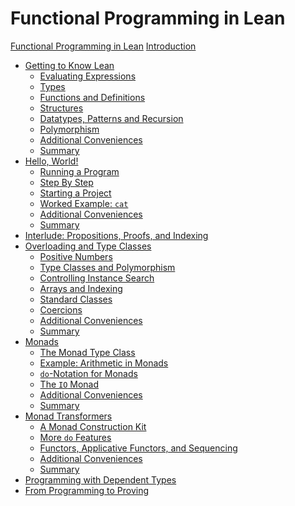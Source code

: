 # Functional Programming in Lean

[Functional Programming in Lean](./title.md)
[Introduction](./introduction.md)

- [Getting to Know Lean](./getting-to-know.md)
  - [Evaluating Expressions](./getting-to-know/evaluating.md)
  - [Types](./getting-to-know/types.md)
  - [Functions and Definitions](./getting-to-know/functions-and-definitions.md)
  - [Structures](./getting-to-know/structures.md)
  - [Datatypes, Patterns and Recursion](./getting-to-know/datatypes-and-patterns.md)
  - [Polymorphism](./getting-to-know/polymorphism.md)
  - [Additional Conveniences](./getting-to-know/conveniences.md)
  - [Summary](./getting-to-know/summary.md)
- [Hello, World!](./hello-world.md)
  - [Running a Program](./hello-world/running-a-program.md)
  - [Step By Step](./hello-world/step-by-step.md)
  - [Starting a Project](./hello-world/starting-a-project.md)
  - [Worked Example: `cat`](./hello-world/cat.md)
  - [Additional Conveniences](./hello-world/conveniences.md)
  - [Summary](./hello-world/summary.md)
- [Interlude: Propositions, Proofs, and Indexing](props-proofs-indexing.md)
- [Overloading and Type Classes](type-classes.md)
  - [Positive Numbers](type-classes/pos.md)
  - [Type Classes and Polymorphism](type-classes/polymorphism.md)
  - [Controlling Instance Search](type-classes/out-params.md)
  - [Arrays and Indexing](type-classes/indexing.md)
  - [Standard Classes](type-classes/standard-classes.md)
  - [Coercions](type-classes/coercion.md)
  - [Additional Conveniences](type-classes/conveniences.md)
  - [Summary](type-classes/summary.md)
- [Monads](./monads.md)
  - [The Monad Type Class](./monads/class.md)
  - [Example: Arithmetic in Monads](./monads/arithmetic.md)
  - [`do`-Notation for Monads](./monads/do.md)
  - [The `IO` Monad](./monads/io.md)
  - [Additional Conveniences](monads/conveniences.md)
  - [Summary](monads/summary.md)
- [Monad Transformers](monad-transformers.md)
  - [A Monad Construction Kit](monad-transformers/transformers.md)
  - [More `do` Features]()
  - [Functors, Applicative Functors, and Sequencing]()
  - [Additional Conveniences]()
  - [Summary]()
- [Programming with Dependent Types]()
- [From Programming to Proving]()
